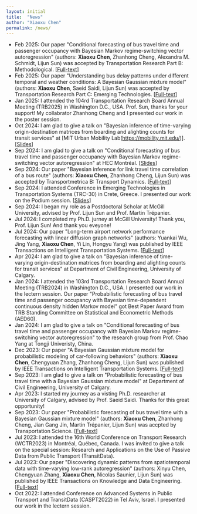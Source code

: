 ```yaml
---
layout: initial
title:  "News"
author: "Xiaoxu Chen"
permalink: /news/
---
```

- Feb 2025: Our paper "Conditional forecasting of bus travel time and passenger occupancy with Bayesian Markov regime-switching vector autoregression" (authors: **Xiaoxu Chen**, Zhanhong Cheng, Alexandra M. Schmidt, Lijun Sun) was accepted by Transportation Research Part B: Methodological. [[Full-text](https://www.sciencedirect.com/science/article/pii/S0191261524002716)]
- Feb 2025: Our paper "Understanding bus delay patterns under different temporal and weather conditions: A Bayesian Gaussian mixture model" (authors: **Xiaoxu Chen**, Saeid Saidi, Lijun Sun) was accepted by Transportation Research Part C: Emerging Technologies. [[Full-text](https://www.sciencedirect.com/science/article/pii/S0968090X2500004X)]
- Jan 2025: I attended the 104rd Transportation Research Board Annual Meeting (TRB2025) in Washington D.C., USA. Prof. Sun, thanks for your support! My collabrator Zhanhong Cheng and I presented our work in the poster session.
- Oct 2024: I am glad to give a talk on "Bayesian inference of time-varying origin-destination matrices from boarding and alighting counts for transit services" at [MIT Urban Mobility Lab(https://mobility.mit.edu/)]. [[Slides](assets\files\MIT_Xiaoxu_notes2.pdf)]
- Sep 2024: I am glad to give a talk on "Conditional forecasting of bus travel time and passenger occupancy with Bayesian Markov regime-switching vector autoregression" at HEC Montréal. [[Slides](assets\files\HEC_Xiaoxu_Bus_HMM_Slides.pdf)]
- Sep 2024: Our paper "Bayesian inference for link travel time correlation of a bus route" (authors: **Xiaoxu Chen**, Zhanhong Cheng, Lijun Sun) was accepted by Transportmetrica B: Transport Dynamics. [[Full-text](https://www.tandfonline.com/doi/abs/10.1080/21680566.2024.2416181)]
- Sep 2024: I attended Conference in Emerging Technologies in Transportation Systems (TRC-30) in Crete, Greece. I presented our work on the Podium session. [[Slides](assets\files\MIT_Xiaoxu_notes2.pdf)]
- Sep 2024: I began my role as a Postdoctoral Scholar at McGill University, advised by Prof. Lijun Sun and Prof. Martin Trépanier.
- Jul 2024: I completed my Ph.D. jurney at McGill University! Thank you, Prof. Lijun Sun! And thank you eveyone!
- Jul 2024: Our paper "Long-term airport network performance forecasting with linear diffusion graph networks" (authors: Yuankai Wu, Jing Yang, **Xiaoxu Chen**, Yi Lin, Hongyu Yang) was published by IEEE Transactions on Intelligent Transportation Systems. [[Full-text](https://ieeexplore.ieee.org/abstract/document/10589713)]
- Apr 2024: I am glad to give a talk on "Bayesian inference of time-varying origin-destination matrices from boarding and alighting counts for transit services" at Department of Civil Engineering, University of Calgary.
- Jan 2024: I attended the 103rd Transportation Research Board Annual Meeting (TRB2024) in Washington D.C., USA. I presented our work in the lectern session. Our paper "Probabilistic forecasting of bus travel time and passenger occupancy with Bayesian time-dependent continuous density hidden Markov model" got Best Paper Award from TRB Standing Committee on Statistical and Econometric Methods (AED60). 
- Jan 2024: I am glad to give a talk on "Conditional forecasting of bus travel time and passenger occupancy with Bayesian Markov regime-switching vector autoregression" to the research group from Prof. Chao Yang at Tongji Univeristy, China.
- Dec 2023: Our paper "A Bayesian Gaussian mixture model for probabilistic modeling of car-following behaviors" (authors: **Xiaoxu Chen**, Chengyuan Zhang, Zhanhong Cheng, Lijun Sun) was published by IEEE Transactions on Intelligent Transportation Systems. [[Full-text](https://ieeexplore.ieee.org/abstract/document/10337758)]
- Sep 2023: I am glad to give a talk on "Probabilistic forecasting of bus travel time with a Bayesian Gaussian mixture model" at Department of Civil Engineering, University of Calgary.
- Apr 2023: I started my journey as a visting Ph.D. researcher at University of Calgary, advised by Prof. Saeid Saidi. Thanks for this great opportunity! 
- Sep 2023: Our paper "Probabilistic forecasting of bus travel time with a Bayesian Gaussian mixture model" (authors: **Xiaoxu Chen**, Zhanhong Cheng, Jian Gang Jin, Martin Trépanier, Lijun Sun) was accpted by Transportation Science. [[Full-text](https://pubsonline.informs.org/doi/abs/10.1287/trsc.2022.0214)]
- Jul 2023: I attended the 16th World Conference on Transport Research (WCTR2023) in Montréal, Québec, Canada. I was invited to give a talk on the special session: Research and Applications on the Use of Passive Data from Public Transport (TransitData).
- Jul 2023: Our paper "Discovering dynamic patterns from spatiotemporal data with time-varying low-rank autoregression" (authors: Xinyu Chen, Chengyuan Zhang, **Xiaoxu Chen**, Nicolas Saunier, Lijun Sun) was published by IEEE Transactions on Knowledge and Data Engineering. [[Full-text](https://ieeexplore.ieee.org/abstract/document/10177995)]
- Oct 2022: I attended Conference on Advanced Systems in Public Transport and TransitData (CASPT2022) in Tel Aviv, Israel. I presented our work in the lectern session.
